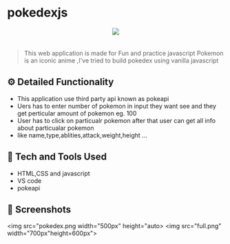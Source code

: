 # pokedexjs
<div align="center">
  <img width="100px" src="https://icons-for-free.com/iconfiles/png/512/pikachu+pokeball+pokemon+icon-1320184857556086253.png"/>
</div>
<br>

> This web application is made for Fun and practice javascript
> Pokemon is an iconic anime ,I've tried to build pokedex using vanilla javascript

## ⚙️ Detailed Functionality
* This application use third party api known as pokeapi
* Uers has to enter number  of pokemon in input they want see and they get perticular amount of pokemon eg. 100
* User has to click on particualr pokemon after that user can get all info about particualar pokemon
* like name,type,ablities,attack,weight,height ...
 
## 🚀 Tech and Tools Used

* HTML,CSS and javascript
* VS code
* pokeapi


## 📸 Screenshots
<img src="pokedex.png width="500px" height="auto>
<img src="full.png" width="700px"height=600px">
